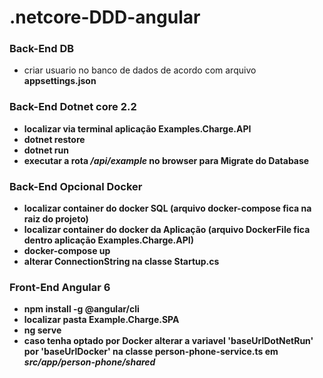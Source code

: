 # .netcore-DDD-angular

### Back-End DB
- criar usuario no banco de dados de acordo com arquivo <b>appsettings.json<b>

### Back-End Dotnet core 2.2
- localizar via terminal aplicação <b>Examples.Charge.API<b>
- dotnet restore
- dotnet run
- executar a rota <i>/api/example</i> no browser para Migrate do Database

### Back-End Opcional Docker
- localizar container do docker SQL (arquivo <b>docker-compose</b> fica na raiz do projeto)
- localizar container do docker da Aplicação (arquivo <b>DockerFile</b> fica dentro aplicação <b>Examples.Charge.API</b>)
- docker-compose up
- alterar ConnectionString na classe <b>Startup.cs</b>

### Front-End Angular 6
- npm install -g @angular/cli
- localizar pasta <b>Example.Charge.SPA</b>
- ng serve
- caso tenha optado por Docker alterar a variavel 'baseUrlDotNetRun' por 'baseUrlDocker' na classe <b>person-phone-service.ts</b> em <i>src/app/person-phone/shared</i>
